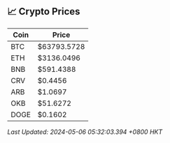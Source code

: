 ## 📈 Crypto Prices

| Coin | Price |
| ---- | ----- |
| BTC | $63793.5728 |
| ETH | $3136.0496 |
| BNB | $591.4388 |
| CRV | $0.4456 |
| ARB | $1.0697 |
| OKB | $51.6272 |
| DOGE | $0.1602 |

_Last Updated: 2024-05-06 05:32:03.394 +0800 HKT_
